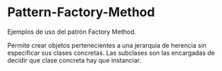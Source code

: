 # Pattern-Factory-Method
Ejemplos de uso del patrón Factory Method.  

Permite crear objetos pertenecientes a una jerarquía de herencia sin especificar sus clases concretas. Las subclases son las encargadas de decidir que clase concreta hay que instanciar.
